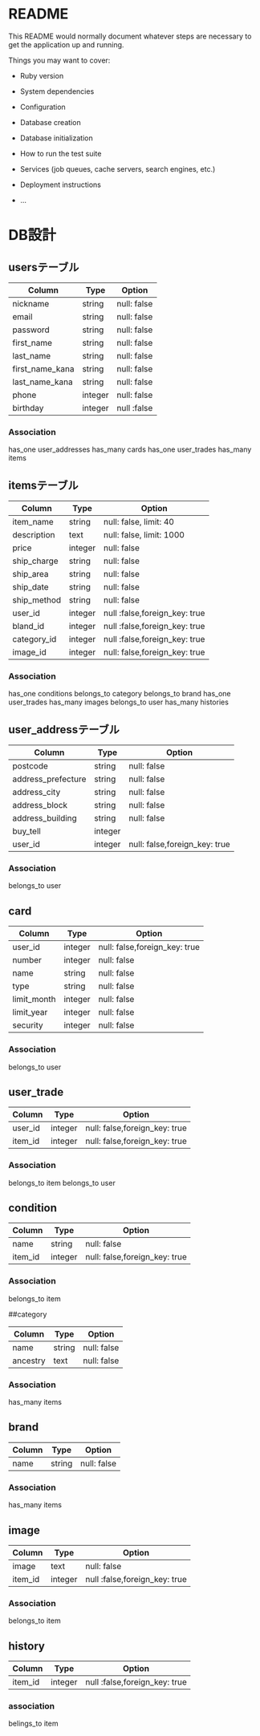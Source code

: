 # README

This README would normally document whatever steps are necessary to get the
application up and running.

Things you may want to cover:

* Ruby version

* System dependencies

* Configuration

* Database creation

* Database initialization

* How to run the test suite

* Services (job queues, cache servers, search engines, etc.)

* Deployment instructions

* ...



#  DB設計


## usersテーブル

|Column|Type|Option|
|-------|-----|-------|
|nickname|string|null: false|
|email|string|null: false|(unique)
|password|string|null: false|(min7)
|first_name|string|null: false|(全角)
|last_name|string|null: false|(全角)
|first_name_kana|string|null: false|(全角)
|last_name_kana|string|null: false|(全角)
|phone|integer|null: false|
|birthday|integer|null :false|

### Association
has_one user_addresses
has_many cards
has_one user_trades
has_many items


## itemsテーブル

|Column|Type|Option|
|-------|-----|-------|
|item_name|string|null: false, limit: 40|
|description|text|null: false, limit: 1000|
|price|integer|null: false|
|ship_charge|string|null: false|
|ship_area|string|null: false|
|ship_date|string|null: false|
|ship_method|string|null: false|
|user_id|integer|null :false,foreign_key: true|
|bland_id|integer|null :false,foreign_key: true|
|category_id|integer|null :false,foreign_key: true|
|image_id|integer|null: false,foreign_key: true|

### Association
has_one conditions
belongs_to category
belongs_to brand
has_one user_trades
has_many images
belongs_to user
has_many histories


## user_addressテーブル

|Column|Type|Option|
|-------|-----|-------|
|postcode|string|null: false|
|address_prefecture|string|null: false|
|address_city|string|null: false|
|address_block|string|null: false|
|address_building|string|null: false|
|buy_tell|integer||
|user_id|integer|null: false,foreign_key: true|

### Association 
belongs_to user


## card

|Column|Type|Option|
|-------|-----|-------|
|user_id|integer|null: false,foreign_key: true|
|number|integer|null: false|
|name|string|null: false|
|type|string|null: false|
|limit_month|integer|null: false|
|limit_year|integer|null: false|
|security|integer|null: false|

### Association
belongs_to user


## user_trade

|Column|Type|Option|
|-------|-----|-------|
|user_id|integer|null: false,foreign_key: true|
|item_id|integer|null: false,foreign_key: true|

### Association
belongs_to item
belongs_to  user


## condition

|Column|Type|Option|
|-------|-----|-------|
|name|string|null: false|
|item_id|integer|null: false,foreign_key: true|

### Association
belongs_to item


##category

|Column|Type|Option|
|-------|-----|-------|
|name|string|null: false|
|ancestry|text|null: false|

### Association
has_many items


## brand

|Column|Type|Option|
|-------|-----|-------|
|name|string|null: false|

### Association
has_many items


## image

|Column|Type|Option|
|-------|-----|-------|
|image|text|null: false|
|item_id|integer|null :false,foreign_key: true|

### Association
belongs_to item


## history

|Column|Type|Option|
|-------|-----|-------|
|item_id|integer|null :false,foreign_key: true|

### association
belings_to item